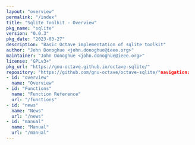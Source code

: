 ```yaml
---
layout: "overview"
permalink: "/index"
title: "Sqlite Toolkit - Overview"
pkg_name: "sqlite"
version: "0.0.3"
pkg_date: "2023-03-27"
description: "Basic Octave implementation of sqlite toolkit"
author: "John Donoghue <john.donoghue@ieee.org>"
maintainer: "John Donoghue <john.donoghue@ieee.org>"
license: "GPLv3+"
pkg_url: "https://gnu-octave.github.io/octave-sqlite/"
repository: "https://github.com/gnu-octave/octave-sqlite/"navigation:
- id: "overview"
  name: "Overview"
- id: "Functions"
  name: "Function Reference"
  url: "/functions"
- id: "news"
  name: "News"
  url: "/news"
- id: "manual"
  name: "Manual"
  url: "/manual"
---
```

